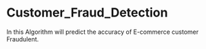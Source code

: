 # Customer_Fraud_Detection
In this Algorithm will predict the accuracy of E-commerce customer Fraudulent.
